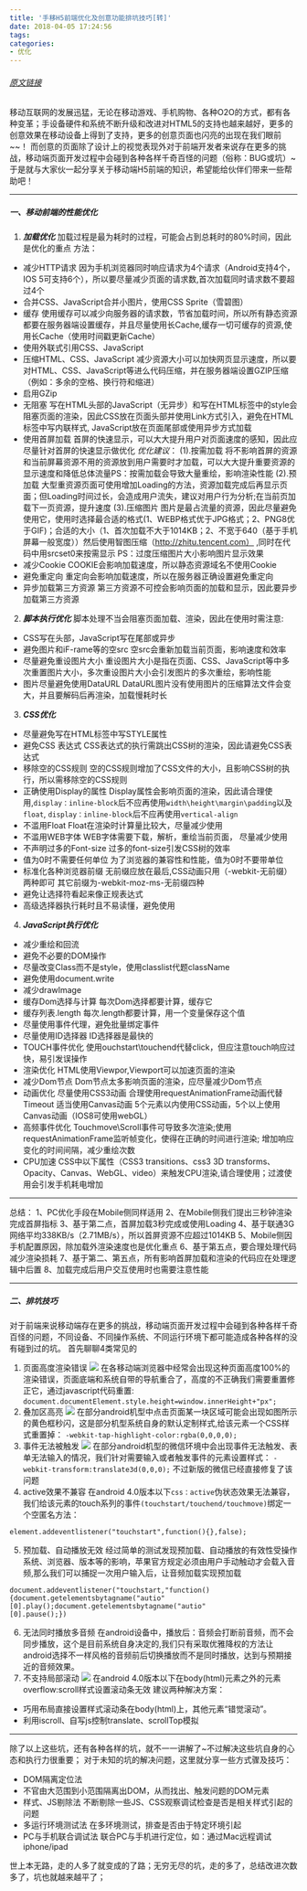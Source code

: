 ```yaml
---
title: '手移H5前端优化及创意功能排坑技巧[转]'
date: 2018-04-05 17:24:56
tags: 
categories: 
- 优化
---
```

###### [原文链接](http://www.iswhtml.com/jingyanjiaocheng/shejixinde/6409.html)
移动互联网的发展迅猛，无论在移动游戏、手机购物、各种O2O的方式，都有各种变革；手设备硬件和系统不断升级和改进对HTML5的支持也越来越好，更多的创意效果在移动设备上得到了支持，更多的创意页面也闪亮的出现在我们眼前~~！
而创意的页面除了设计上的视觉表现外对于前端开发者来说存在更多的挑战，移动端页面开发过程中会碰到各种各样千奇百怪的问题（俗称：BUG或坑）~于是就与大家伙一起分享关于移动端H5前端的知识，希望能给伙伴们带来一些帮助吧！
***
##### 一、移动前端的性能优化
1. ***加载优化***
加载过程是最为耗时的过程，可能会占到总耗时的80%时间，因此是优化的重点
方法：
* 减少HTTP请求
因为手机浏览器同时响应请求为4个请求（Android支持4个，IOS 5可支持6个），所以要尽量减少页面的请求数,首次加载同时请求数不要超过4个
 * 合并CSS、JavaScript合并小图片，使用CSS Sprite（雪碧图）
 * 缓存
使用缓存可以减少向服务器的请求数，节省加载时间，所以所有静态资源都要在服务器端设置缓存，并且尽量使用长Cache,缓存一切可缓存的资源,使用长Cache（使用时间戳更新Cache）
* 使用外联式引用CSS、JavaScript
* 压缩HTML、CSS、JavaScript
减少资源大小可以加快网页显示速度，所以要对HTML、CSS、JavaScript等进么代码压缩，并在服务器端设置GZIP压缩（例如：多余的空格、换行符和缩进）
* 启用GZip
* 无阻塞
写在HTML头部的JavaScript（无异步）和写在HTML标签中的style会阻塞页面的渲染，因此CSS放在页面头部并使用Link方式引入，避免在HTML标签中写内联样式, JavaScript放在页面尾部或使用异步方式加载
* 使用首屏加载
首屏的快速显示，可以大大提升用户对页面速度的感知，因此应尽量针对首屏的快速显示做优化
*优化建议*：
(1).按需加载
将不影响首屏的资源和当前屏幕资源不用的资源放到用户需要时才加载，可以大大提升重要资源的显示速度和降低总体流量PS：按需加载会导致大量重绘，影响渲染性能
(2).预加载
大型重资源页面可使用增加Loading的方法，资源加载完成后再显示页面；但Loading时间过长，会造成用户流失，建议对用户行为分析;在当前页加载下一页资源，提升速度
(3).压缩图片
图片是最占流量的资源，因此尽量避免使用它，使用时选择最合适的格式(1、WEBP格式优于JPG格式；2、PNG8优于GIF)；合适的大小（1、首次加载不大于1014KB；2、不宽于640（基于手机屏幕一般宽度））然后使用智图压缩（http://zhitu.tencent.com） ,同时在代码中用srcset0来按需显示
PS：过度压缩图片大小影响图片显示效果
* 减少Cookie
COOKIE会影响加载速度，所以静态资源域名不使用Cookie
 * 避免重定向
重定向会影响加载速度，所以在服务器正确设置避免重定向
* 异步加载第三方资源
第三方资源不可控会影响页面的加载和显示，因此要异步加载第三方资源
2. ***脚本执行优化***
脚本处理不当会阻塞页面加载、渲染，因此在使用时需注意:
* CSS写在头部，JavaScript写在尾部或异步
* 避免图片和iF-rame等的空src
空src会重新加载当前页面，影响速度和效率
* 尽量避免重设图片大小
重设图片大小是指在页面、CSS、JavaScript等中多次重置图片大小，多次重设图片大小会引发图片的多次重绘，影响性能
* 图片尽量避免使用DataURL
DataURL图片没有使用图片的压缩算法文件会变大，并且要解码后再渲染，加载慢耗时长
3. ***CSS优化***
* 尽量避免写在HTML标签中写STYLE属性
* 避免CSS 表达式
CSS表达式的执行需跳出CSS树的渲染，因此请避免CSS表达式
* 移除空的CSS规则
空的CSS规则增加了CSS文件的大小，且影响CSS树的执行，所以需移除空的CSS规则
* 正确使用Display的属性
Display属性会影响页面的渲染，因此请合理使用,`display：inline-block`后不应再使用`width\height\margin\padding`以及`float`,
`display：inline-block`后不应再使用`vertical-align`
* 不滥用Float
Float在渲染时计算量比较大，尽量减少使用
* 不滥用WEB字体
WEB字体需要下载，解析，重绘当前页面， 尽量减少使用
* 不声明过多的Font-size
过多的font-size引发CSS树的效率
* 值为0时不需要任何单位
为了浏览器的兼容性和性能，值为0时不要带单位
* 标准化各种浏览器前缀
无前缀应放在最后,CSS动画只用（-webkit-无前缀）两种即可
其它前缀为-webkit-moz-ms-无前缀四种
* 避免让选择符看起来像正规表达式
* 高级选择器执行耗时且不易读懂，避免使用
4. ***JavaScript执行优化***
* 减少重绘和回流
* 避免不必要的DOM操作
* 尽量改变Class而不是style，使用classlist代题className
* 避免使用document.write
* 减少drawImage
* 缓存Dom选择与计算
每次Dom选择都要计算，缓存它
* 缓存列表.length
每次.length都要计算，用一个变量保存这个值
* 尽量使用事件代理，避免批量绑定事件
* 尽量使用ID选择器
ID选择器是最快的
* TOUCH事件优化
使用ouchstart\touchend代替click，但应注意touch响应过快，易引发误操作
* 渲染优化
HTML使用Viewpor,Viewport可以加速页面的渲染
* 减少Dom节点
Dom节点太多影响页面的渲染，应尽量减少Dom节点
* 动画优化
尽量使用CSS3动画
合理使用requestAnimationFrame动画代替Timeout
适当使用Canvas动画 5个元素以内使用CSS动画，5个以上使用Canvas动画（IOS8可使用webGL）
* 高频事件优化
Touchmove\Scroll事件可导致多次渲染;使用requestAnimationFrame监听帧变化，使得在正确的时间进行渲染;
增加响应变化的时间间隔，减少重绘次数
* CPU加速
CSS中以下属性（CSS3 transitions、css3 3D transforms、Opacity、Canvas、WebGL、video）来触发CPU渲染,请合理使用；过渡使用会引发手机耗电增加
***
总结：
1、PC优化手段在Mobile侧同样适用
2、在Mobile侧我们提出三秒钟渲染完成首屏指标
3、基于第二点，首屏加载3秒完成或使用Loading
4、基于联通3G网络平均338KB/s（2.71MB/s），所以首屏资源不应超过1014KB
5、Mobile侧因手机配置原因，除加载外渲染速度也是优化重点
6、基于第五点，要合理处理代码减少渲染损耗
7、基于第二、第五点，所有影响首屏加载和渲染的代码应在处理逻辑中后置
8、加载完成后用户交互使用时也需要注意性能
***
##### 二、排坑技巧
对于前端来说移动端存在更多的挑战，移动端页面开发过程中会碰到各种各样千奇百怪的问题，不同设备、不同操作系统、不同运行环境下都可能造成各种各样的没有碰到过的坑。
首先聊聊4类常见的
1. 页面高度渲染错误
![](http://upload-images.jianshu.io/upload_images/1231991-29eda95bf54a5a6d..png?imageMogr2/auto-orient/strip%7CimageView2/2/w/1240)
在各移动端浏览器中经常会出现这种页面高度100%的渲染错误，页面底端和系统自带的导航重合了，高度的不正确我们需要重置修正它，通过javascript代码重置:
`document.documentElement.style.height=window.innerHeight+"px";`
2. 叠加区高亮
![](http://upload-images.jianshu.io/upload_images/1231991-f1b6e0eb1ca0e91c..png?imageMogr2/auto-orient/strip%7CimageView2/2/w/1240)
在部分android机型中点击页面某一块区域可能会出现如图所示的黄色框秒闪，这是部分机型系统自身的默认定制样式,给该元素一个CSS样式重置掉：
`-webkit-tap-highlight-color:rgba(0,0,0,0);`
3. 事件无法被触发
![](http://upload-images.jianshu.io/upload_images/1231991-e69dc05470e54524..png?imageMogr2/auto-orient/strip%7CimageView2/2/w/1240)
在部分android机型的微信环境中会出现事件无法触发、表单无法输入的情况，我们针对需要输入或者触发事件的元素设置样式：
`-webkit-transform:translate3d(0,0,0);`
不过新版的微信已经直接修复了该问题
4. active效果不兼容
在android 4.0版本以下`css：active`伪状态效果无法兼容，我们给该元素的touch系列的事件`(touchstart/touchend/touchmove)`绑定一个空匿名方法：
```var element=document.getElementsByld("bthShare")
element.addeventlistener("touchstart",function(){},false);
```
5. 预加载、自动播放无效
经过简单的测试发现预加载、自动播放的有效性受操作系统、浏览器、版本等的影响，苹果官方规定必须由用户手动触动才会载入音频,那么我们可以捕捉一次用户输入后，让音频加载实现预加载
```//play and pause it once
document.addeventlistener("touchstart,"function(){document.getelementsbytagname("autio"[0].play();document.getelementsbytagname("autio"
[0].pause();})
```
6. 无法同时播放多音频
在android设备中，播放后：音频会打断前音频，而不会同步播放，这个是目前系统自身决定的,我们只有采取优雅降权的方法让android选择不一样风格的音频前后切换播放而不是同时播放，达到与预期接近的音频效果。
7. 不支持局部滚动
![](http://upload-images.jianshu.io/upload_images/1231991-9299efffb9c750c7..png?imageMogr2/auto-orient/strip%7CimageView2/2/w/1240)
在android 4.0版本以下在body(html)元素之外的元素 overflow:scroll样式设置滚动条无效
建议两种解决方案：
* 巧用布局直接设置样式滚动条在body(html)上，其他元素“错觉滚动”。
* 利用iscroll、自写js控制translate、scrollTop模拟
***
除了以上这些坑，还有各种各样的坑，就不一一讲解了~不过解决这些坑自身的心态和执行力很重要；
对于未知的坑的解决问题，这里就分享一些方式骤及技巧：
* DOM隔离定位法
* 不官由大范围到小范围隔离出DOM，从而找出、触发问题的DOM元素
* 样式、JS剔除法
不断剔除一些JS、CSS观察调试检查是否是相关样式引起的问题
* 多运行环境测试法
在多环境测试，排查是否由于特定环境引起
* PC与手机联合调试法
联合PC与手机进行定位，如：通过Mac远程调试iphone/ipad

世上本无路，走的人多了就变成的了路；无穷无尽的坑，走的多了，总结改进次数多了，坑也就越来越平了；